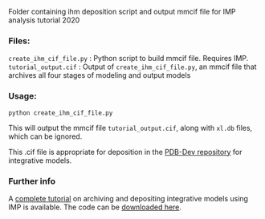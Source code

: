 Folder containing ihm deposition script and output mmcif file for IMP analysis tutorial 2020

### Files:
`create_ihm_cif_file.py` : Python script to build mmcif file.  Requires IMP. 
`tutorial_output.cif`    : Output of `create_ihm_cif_file.py`, an mmcif file that archives all four stages of modeling and output models

### Usage:

`python create_ihm_cif_file.py`

This will output the mmcif file `tutorial_output.cif`, along with `xl.db` files, which can be ignored. 

This .cif file is appropriate for deposition in the [PDB-Dev repository](https://pdb-dev.wwpdb.org/) for integrative models.

### Further info

A [complete tutorial](https://integrativemodeling.org/tutorials/deposition/) on archiving and depositing integrative models using IMP is available. The code can be [downloaded here](https://github.com/salilab/imp_deposition_tutorial).
